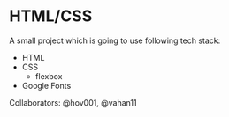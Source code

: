 # HTML/CSS

A small project which is going to use following tech stack:

- HTML
- CSS
  - flexbox
- Google Fonts

Collaborators: @hov001, @vahan11

